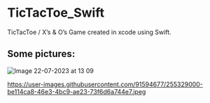 # TicTacToe_Swift
TicTacToe / X’s &amp; O’s Game created in xcode using Swift.

## Some pictures:
![Image 22-07-2023 at 13 09](https://github.com/Seancully/TicTacToe_Swift/assets/91594677/ad288902-aa27-4a2e-9e20-275a86f04d28)

https://user-images.githubusercontent.com/91594677/255329000-be114ca8-46e3-4bc9-ae23-73f6d6a744e7.jpeg

